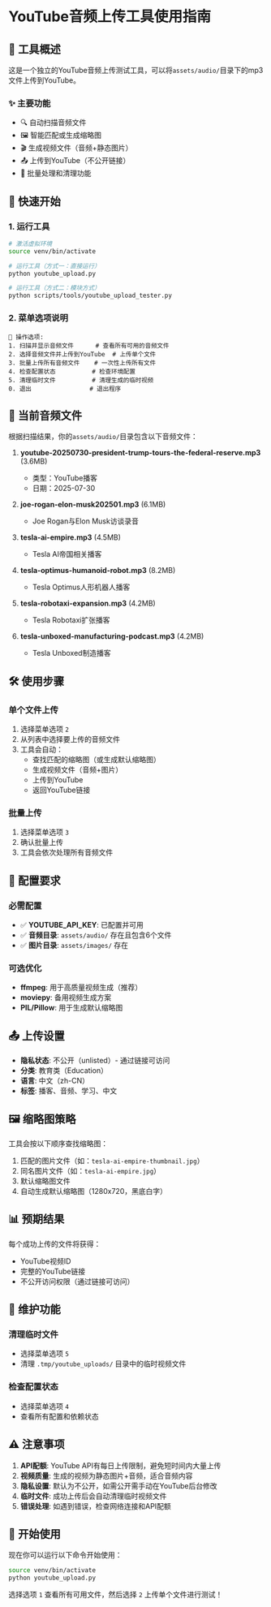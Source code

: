 # YouTube音频上传工具使用指南

## 🎯 工具概述

这是一个独立的YouTube音频上传测试工具，可以将`assets/audio/`目录下的mp3文件上传到YouTube。

### ✨ 主要功能
- 🔍 自动扫描音频文件
- 🖼️ 智能匹配或生成缩略图
- 🎬 生成视频文件（音频+静态图片）
- 📤 上传到YouTube（不公开链接）
- 🧹 批量处理和清理功能

## 🚀 快速开始

### 1. 运行工具
```bash
# 激活虚拟环境
source venv/bin/activate

# 运行工具（方式一：直接运行）
python youtube_upload.py

# 运行工具（方式二：模块方式）
python scripts/tools/youtube_upload_tester.py
```

### 2. 菜单选项说明
```
🔧 操作选项:
1. 扫描并显示音频文件      # 查看所有可用的音频文件
2. 选择音频文件并上传到YouTube  # 上传单个文件
3. 批量上传所有音频文件    # 一次性上传所有文件
4. 检查配置状态          # 检查环境配置
5. 清理临时文件          # 清理生成的临时视频
0. 退出                # 退出程序
```

## 📁 当前音频文件

根据扫描结果，你的`assets/audio/`目录包含以下音频文件：

1. **youtube-20250730-president-trump-tours-the-federal-reserve.mp3** (3.6MB)
   - 类型：YouTube播客
   - 日期：2025-07-30

2. **joe-rogan-elon-musk202501.mp3** (6.1MB)
   - Joe Rogan与Elon Musk访谈录音

3. **tesla-ai-empire.mp3** (4.5MB)
   - Tesla AI帝国相关播客

4. **tesla-optimus-humanoid-robot.mp3** (8.2MB)
   - Tesla Optimus人形机器人播客

5. **tesla-robotaxi-expansion.mp3** (4.2MB)
   - Tesla Robotaxi扩张播客

6. **tesla-unboxed-manufacturing-podcast.mp3** (4.2MB)
   - Tesla Unboxed制造播客

## 🛠️ 使用步骤

### 单个文件上传
1. 选择菜单选项 `2`
2. 从列表中选择要上传的音频文件
3. 工具会自动：
   - 查找匹配的缩略图（或生成默认缩略图）
   - 生成视频文件（音频+图片）
   - 上传到YouTube
   - 返回YouTube链接

### 批量上传
1. 选择菜单选项 `3`
2. 确认批量上传
3. 工具会依次处理所有音频文件

## 🔧 配置要求

### 必需配置
- ✅ **YOUTUBE_API_KEY**: 已配置并可用
- ✅ **音频目录**: `assets/audio/` 存在且包含6个文件
- ✅ **图片目录**: `assets/images/` 存在

### 可选优化
- **ffmpeg**: 用于高质量视频生成（推荐）
- **moviepy**: 备用视频生成方案
- **PIL/Pillow**: 用于生成默认缩略图

## 📤 上传设置

- **隐私状态**: 不公开（unlisted）- 通过链接可访问
- **分类**: 教育类（Education）
- **语言**: 中文（zh-CN）
- **标签**: 播客、音频、学习、中文

## 🖼️ 缩略图策略

工具会按以下顺序查找缩略图：
1. 匹配的图片文件（如：`tesla-ai-empire-thumbnail.jpg`）
2. 同名图片文件（如：`tesla-ai-empire.jpg`）
3. 默认缩略图文件
4. 自动生成默认缩略图（1280x720，黑底白字）

## 📊 预期结果

每个成功上传的文件将获得：
- YouTube视频ID
- 完整的YouTube链接
- 不公开访问权限（通过链接可访问）

## 🧹 维护功能

### 清理临时文件
- 选择菜单选项 `5`
- 清理 `.tmp/youtube_uploads/` 目录中的临时视频文件

### 检查配置状态
- 选择菜单选项 `4`
- 查看所有配置和依赖状态

## ⚠️ 注意事项

1. **API配额**: YouTube API有每日上传限制，避免短时间内大量上传
2. **视频质量**: 生成的视频为静态图片+音频，适合音频内容
3. **隐私设置**: 默认为不公开，如需公开需手动在YouTube后台修改
4. **临时文件**: 成功上传后会自动清理临时视频文件
5. **错误处理**: 如遇到错误，检查网络连接和API配额

## 🚀 开始使用

现在你可以运行以下命令开始使用：

```bash
source venv/bin/activate
python youtube_upload.py
```

选择选项 `1` 查看所有可用文件，然后选择 `2` 上传单个文件进行测试！